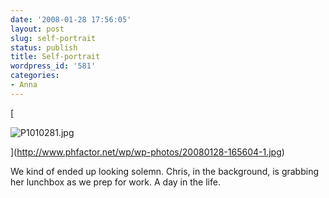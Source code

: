 ```yaml
---
date: '2008-01-28 17:56:05'
layout: post
slug: self-portrait
status: publish
title: Self-portrait
wordpress_id: '581'
categories:
- Anna
---
```






[


![P1010281.jpg](http://www.phfactor.net/wp/wp-photos/thumb.20080128-165604-1.jpg)



](http://www.phfactor.net/wp/wp-photos/20080128-165604-1.jpg)

We kind of ended up looking solemn. Chris, in the background, is   grabbing her lunchbox as we prep for work. A day in the life.
